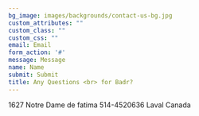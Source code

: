 ```yaml
---
bg_image: images/backgrounds/contact-us-bg.jpg
custom_attributes: ""
custom_class: ""
custom_css: ""
email: Email
form_action: '#'
message: Message
name: Name
submit: Submit
title: Any Questions <br> for Badr?
---
```


1627 Notre Dame de fatima
514-4520636
Laval
Canada

